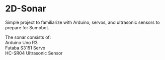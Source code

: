 # 2D-Sonar
Simple project to familiarize with Arduino, servos, and ultrasonic sensors to prepare for Sumobot.

The sonar consists of:  
Arduino Uno R3  
Futaba S3151 Servo  
HC-SR04 Ultrasonic Sensor

